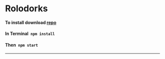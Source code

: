 # Rolodorks
#### To install download [repo](https://github.com/mattattaq/rolodorks_final.git)
#### In Terminal``` npm install```
#### Then``` npm start```
***
